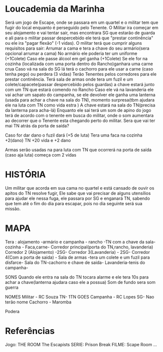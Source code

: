 # Loucademia da Marinha

Será um jogo de Escape, onde se passara em um quartel e o militar tem que fugir do local enquanto é perseguido pelo Tenente.
O Militar ira começar em seu alojamento e vai tentar sair, mas encontrara SG que estarão de guarda e ali para o militar passar despercebido ele terá que "prestar continência" ou ele ira "pagar flexão" (-1 vidas).
O militar terá que cumprir alguns requisitos para sair:
Arrumar a cama e tera a chave do seu armário(sera opcional arrumar a cama)
No armário ele poderia ter um uniforme (+1Colete)
Caso ele passe álcool em gel ganha (+1Colete)
Se ele for na cozinha (localizada com uma porta dentro do Rancho)ganhara uma carne crua
Caso vá na sala do SG lá terá o cachorro para ele usar a carne (caso tenha pego) ou perdera (3 vidas)
Terão Tenentes pelos corredores para ele prestar continência.
Terá sala de armas onde tera um fuzil e um colete/capacete(passar despercebido pelos guardas)
a chave estará junto com um TN que estará comendo no Rancho
Caso ele vá na lavanderia ele vai achar um sapato do campanha, se ele devolver ele ganha uma lanterna (usada para achar a chave na sala do TN), momento surpresa(tbm ajudara ele na luta com TN como vida estra )
A chave estará na sala do TN(precisa da lanterna para acha-lá)
Enquanto ele sai terá um som de apino do jogo terá de acordo com o tenente em busca do militar, onde o som aumentara ao decorrer que o Tenente esta chegando perto do militar.
Sera que vai ter mai TN atrás da porta de saída?

Caso for dar dano o fuzil dará (+5 de luta)
Tera uma faca na cozinha +2(dano)
TN +20 vida e +2 dano

Armas serão usadas na para luta com TN que ocorrerá na porta de saída (caso aja luta)
começa com 2 vidas

# HISTÓRIA
Um militar que acorda em sua cama no quartel e está cansado de ouvir os apitos do TN resolve fugir, Ele sabe que vai precisar de alguns utensílios para ajudar ele nessa fuga, ele passara por SG e enganará TN, sabendo que tem até o fim do dia para escapar, pois no dia seguinte será sua missão.

# MAPA
Tera :
alojamento -armário e campanha -
rancho -TN com a chave da sala-
cozinha - Faca,carne-
Corredor principal(porta do TN,rancho, lavanderia)
Corredor 2 (Alojamento) -2SG-
Corredor 3(Lavanderia) - 2SG-
Corredor 4(Com a porta de saida) -
Sala de armas -tera um colete e um fuzil para disfarce-
Sala do TN-cachorro e chave de saida-
Lavanderia-tenis do campanha-

SONS
Quando ele entra na sala do TN tocara alarme e ele tera 10s para achar a chave(lanterna ajudara caso ele a possua)
Som de fundo sera som guerra

NOMES
Militar - RC Souza
TN- 1TN GOES
Campanha - RC Lopes
SG- Nao terão nome
Cachorro - Maromba

Podera

# Referências

Jogo: THE ROOM
      The Escapists
SERIE: Prison Break
FILME: Scape Room
...
